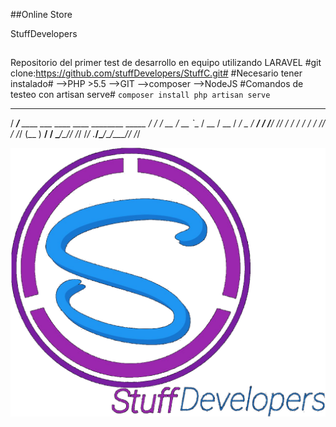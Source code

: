 ##Online Store

StuffDevelopers
##
Repositorio del primer test de desarrollo en equipo utilizando LARAVEL
#git clone:https://github.com/stuffDevelopers/StuffC.git#
#Necesario tener instalado#
-->PHP >5.5
-->GIT
-->composer
-->NodeJS
#Comandos de testeo con artisan serve#
`composer install
php artisan serve`


   ______
  / ____/___  ____ ___  ____  ____  ________  _____
 / /   / __ \/ __ `__ \/ __ \/ __ \/ ___/ _ \/ ___/
/ /___/ /_/ / / / / / / /_/ / /_/ (__  )  __/ /
\____/\____/_/ /_/ /_/ .___/\____/____/\___/_/
                    /_/

![Figura 13.4][6]

 [6]: public/images/stuff.png
